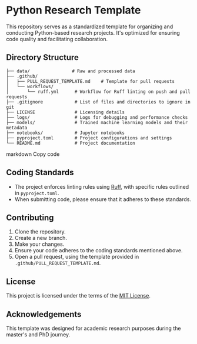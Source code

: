 # Python Research Template

This repository serves as a standardized template for organizing and conducting Python-based research projects. It's optimized for ensuring code quality and facilitating collaboration.

## Directory Structure
```
├── data/                # Raw and processed data
├── .github/
│   ├── PULL_REQUEST_TEMPLATE.md    # Template for pull requests
│   └── workflows/
│       └── ruff.yml      # Workflow for Ruff linting on push and pull requests
├── .gitignore            # List of files and directories to ignore in git
├── LICENSE               # Licensing details
├── logs/                 # Logs for debugging and performance checks
├── models/               # Trained machine learning models and their metadata
├── notebooks/            # Jupyter notebooks
├── pyproject.toml        # Project configurations and settings
└── README.md             # Project documentation
```

markdown
Copy code

## Coding Standards
- The project enforces linting rules using [Ruff](https://github.com/ambv/ruff), with specific rules outlined in `pyproject.toml`.
- When submitting code, please ensure that it adheres to these standards.

## Contributing

1. Clone the repository.
2. Create a new branch.
3. Make your changes.
4. Ensure your code adheres to the coding standards mentioned above.
5. Open a pull request, using the template provided in `.github/PULL_REQUEST_TEMPLATE.md`.

## License

This project is licensed under the terms of the [MIT License](LICENSE).

## Acknowledgements

This template was designed for academic research purposes during the master's and PhD journey.
